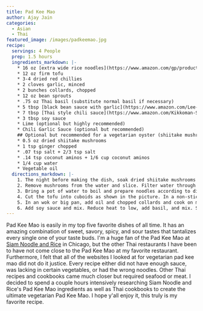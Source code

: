 ```yaml
---
title: Pad Kee Mao
author: Ajay Jain
categories:
  - Asian
  - Thai
featured_image: /images/padkeemao.jpg
recipe:
  servings: 4 People
  prep: 1.5 hours
  ingredients_markdown: |-
    * 16 oz [extra wide rice noodles](https://www.amazon.com/gp/product/B01E5NIEKA/ref=ppx_yo_dt_b_asin_title_o05_s00?ie=UTF8&psc=1) ([These noodles](https://www.foodservicedirect.com/nona-lim-pad-see-ew-noodles-11-ounce-8-per-case-21208945.html?gclid=Cj0KCQjwnv71BRCOARIsAIkxW9EE-7mfdRcZW9ESd9IonolbcJnruDmLE_3P0oEaANneuVkGYfjcEX8aAkm5EALw_wcB) will also work. The noodles need to be very wide for this dish)
    * 12 oz firm tofu
    * 3-4 dried red chillies
    * 2 cloves garlic, minced
    * 2 bunches collards, chopped
    * 12 oz bean sprouts
    * .75 oz Thai basil (substitute normal basil if necessary)
    * 5 tbsp [black bean sauce with garlic](https://www.amazon.com/Lee-Kum-Kee-Black-Garlic/dp/B0015GOI56/ref=sr_1_1?dchild=1&keywords=black+bean+sauce+with+garlic&qid=1589651626&sr=8-1). You can get this for much cheaper at a grocery store, but the product should look like this. I used the Kikkoman brand.
    * 7 tbsp [Thai style chili sauce](https://www.amazon.com/Kikkoman-Style-Chili-Sauce-9-3-Ounce/dp/B00FPN4RWE/ref=sr_1_4?dchild=1&keywords=thai+style+chili+sauce&qid=1589651765&s=grocery&sr=1-4). Also much cheaper at the grocery store.
    * 3 tbsp soy sauce
    * Lime (optional but highly recommended)
    * Chili Garlic Sauce (optional but recommended)
    ## Optional but recommended for a vegetarian oyster (shiitake mushroom) sauce
    * 0.5 oz dried shiitake mushrooms
    * 1 tsp ginger chopped
    * .07 tsp salt + 2/3 tsp salt
    * .14 tsp coconut aminos + 1/6 cup coconut aminos
    * 1/4 cup water
    * Vegetable oil
  directions_markdown: |-
    1. The night before making the dish, soak dried shiitake mushrooms in 3/4 cup water.
    2. Remove mushrooms from the water and slice. Filter water through a sieve and save the water. On a stove on medium heat, cook shiitake mushrooms, ginger, and .07 tsp salt for four minutes. Add .14 tsp coconut aminos and cook for one minute. Combine mushroom mixture, 2/3 tsp salt, 1/6 cup coconut aminos, 1/4 cup water, and blend. Set aside.
    3. Bring a pot of water to boil and prepare noodles according to directions. If you are using the first noodles I have attached, keep in mind that you will have to first soak the noodles in room temperature tap water for three minutes before boiling for five minutes. I recommend adding a little bit of oil when you add the noodles so the noodles do not stick.
    4. Cut the tofu into cuboids as shown in the picture. In a non-stick pan with oil, fry on long side til golden brown. Flip and fry again until golden brown.
    5. In an wok or big pan, add oil and chopped collards and cook on medium-high heat for two minutes. Add 1/4 of your noodles, tofu, garlic, and bean sprouts with a couple tbsp each of the black bean sauce, Thai style chili sauce, and vegetarian oyster sauce. Mix and repeat adding noodles, tofu, vegetables, and sauces until all of each have been added.
    6. Add soy sauce and mix. Reduce heat to low, add basil, and mix. Serve after one minute. I highly recommend squeezing lime and adding a bit of chili garlic sauce to your pad kee mao as well. 
---
```

Pad Kee Mao is easily in my top five favorite dishes of all time. It has an amazing combination of sweet, savory, spicy, and sour tastes that tantalizes every single one of your taste buds. I'm a huge fan of the Pad Kee Mao at [Siam Noodle and Rice](https://www.yelp.com/biz/siam-noodle-and-rice-chicago) in Chicago, but the other Thai restaurants I have been to have not come close to the Pad Kee Mao at my favorite restaurant. Furthermore, I felt that all of the websites I looked at for vegetarian pad kee mao did not do it justice. Every recipe either did not have enough sauce, was lacking in certain vegetables, or had the wrong noodles. Other Thai recipes and cookbooks came much closer but required seafood or meat. I decided to spend a couple hours intensively researching Siam Noodle and Rice's Pad Kee Mao ingredients as well as Thai cookbooks to create the ultimate vegetarian Pad Kee Mao. I hope y'all enjoy it, this truly is my favorite recipe.   

